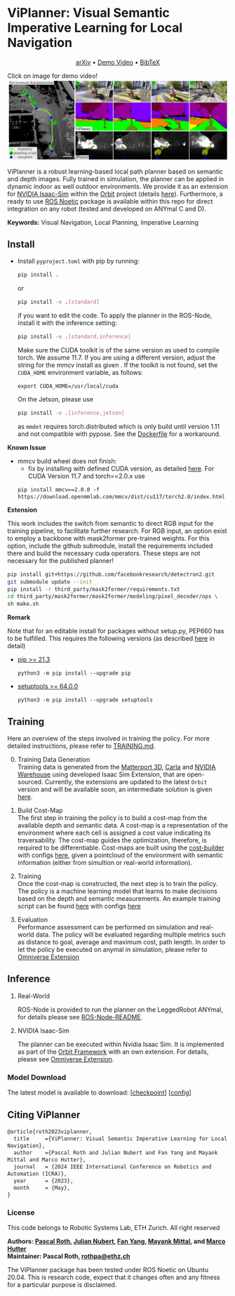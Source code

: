 # ViPlanner: Visual Semantic Imperative Learning for Local Navigation

<p align="center">
  <a href="https://arxiv.org/abs/2310.00982">arXiv</a> •
  <a href="https://drive.google.com/file/d/1yp500O5tlA1fLLQs0z8a-WxCDsnKwDCl/view?usp=sharing">Demo Video</a> •
  <a href="#citing-viplanner">BibTeX</a>

  Click on image for demo video!
  [![Demo Video](./assets/crosswalk.jpg)](https://drive.google.com/file/d/1yp500O5tlA1fLLQs0z8a-WxCDsnKwDCl/view?usp=sharing)

</p>

ViPlanner is a robust learning-based local path planner based on semantic and depth images.
Fully trained in simulation, the planner can be applied in dynamic indoor as well outdoor environments.
We provide it as an extension for [NVIDIA Isaac-Sim](https://developer.nvidia.com/isaac-sim) within the [Orbit](https://isaac-orbit.github.io/) project (details [here](./omniverse/README.md)).
Furthermore, a ready to use [ROS Noetic](http://wiki.ros.org/noetic) package is available within this repo for direct integration on any robot (tested and developed on ANYmal C and D).

**Keywords:** Visual Navigation, Local Planning, Imperative Learning


## Install

- Install `pyproject.toml` with pip by running:
  ```bash
  pip install .
  ```
  or
  ```bash
  pip install -e .[standard]
  ```
  if you want to edit the code. To apply the planner in the ROS-Node, install it with the inference setting:
  ```bash
  pip install -e .[standard,inference]
  ```
  Make sure the CUDA toolkit is of the same version as used to compile torch. We assume 11.7. If you are using a different version, adjust the string for the mmcv install as given . If the toolkit is not found, set the `CUDA_HOME` environment variable, as follows:
  ```
  export CUDA_HOME=/usr/local/cuda
  ```
  On the Jetson, please use
  ```bash
  pip install -e .[inference,jetson]
  ```
  as `mmdet` requires torch.distributed which is only build until version 1.11 and not compatible with pypose. See the [Dockerfile](./Dockerfile) for a workaround.

**Known Issue**
- mmcv build wheel does not finish:
  - fix by installing with defined CUDA version, as detailed [here](https://mmcv.readthedocs.io/en/latest/get_started/installation.html#install-with-pip). For CUDA Version 11.7 and torch==2.0.x use
  ```
  pip install mmcv==2.0.0 -f https://download.openmmlab.com/mmcv/dist/cu117/torch2.0/index.html
  ```

**Extension**

This work includes the switch from semantic to direct RGB input for the training pipeline, to facilitate further research. For RGB input, an option exist to employ a backbone with mask2former pre-trained weights. For this option, include the github submodule, install the requirements included there and build the necessary cuda operators. These steps are not necessary for the published planner!

```bash
pip install git+https://github.com/facebookresearch/detectron2.git
git submodule update --init
pip install -r third_party/mask2former/requirements.txt
cd third_party/mask2former/mask2former/modeling/pixel_decoder/ops \
sh make.sh
```

**Remark**

Note that for an editable install for packages without setup.py, PEP660 has to be fulfilled. This requires the following versions (as described [here](https://stackoverflow.com/questions/69711606/how-to-install-a-package-using-pip-in-editable-mode-with-pyproject-toml) in detail)
- [pip >= 21.3](https://pip.pypa.io/en/stable/news/#v21-3)
	```
  python3 -m pip install --upgrade pip
  ```
- [setuptools >= 64.0.0](https://github.com/pypa/setuptools/blob/main/CHANGES.rst#v6400)
	```
  python3 -m pip install --upgrade setuptools
  ```

## Training

Here an overview of the steps involved in training the policy.
For more detailed instructions, please refer to [TRAINING.md](TRAINING.md).

0. Training Data Generation <br>
Training data is generated from the [Matterport 3D](https://github.com/niessner/Matterport), [Carla](https://carla.org/) and [NVIDIA Warehouse](https://docs.omniverse.nvidia.com/isaacsim/latest/tutorial_static_assets.html) using developed Isaac Sim Extension, that are open-sourced. Currently, the extensions are updated to the latest `Orbit` version and will be available soon, an intermediate solution is given [here](https://github.com/pascal-roth/orbit_envs).

1. Build Cost-Map <br>
The first step in training the policy is to build a cost-map from the available depth and semantic data. A cost-map is a representation of the environment where each cell is assigned a cost value indicating its traversability. The cost-map guides the optimization, therefore, is required to be differentiable. Cost-maps are built using the [cost-builder](viplanner/cost_builder.py) with configs [here](viplanner/config/costmap_cfg.py), given a pointcloud of the environment with semantic information (either from simultion or real-world information).

2. Training <br>
Once the cost-map is constructed, the next step is to train the policy. The policy is a machine learning model that learns to make decisions based on the depth and semantic measurements. An example training script can be found [here](viplanner/train.py) with configs [here](viplanner/config/learning_cfg.py)

3. Evaluation <br>
Performance assessment can be performed on simulation and real-world data. The policy will be evaluated regarding multiple metrics such as distance to goal, average and maximum cost, path length. In order to let the policy be executed on anymal in simulation, please refer to [Omniverse Extension](./omniverse/README.md)


## Inference

1. Real-World <br>

	ROS-Node is provided to run the planner on the LeggedRobot ANYmal, for details please see [ROS-Node-README](ros/README.md).

2. NVIDIA Isaac-Sim <br>

	The planner can be executed within Nvidia Isaac Sim. It is implemented as part of the [Orbit Framework](https://isaac-orbit.github.io/) with an own extension. For details, please see [Omniverse Extension](./omniverse/README.md).

### Model Download
The latest model is available to download: [[checkpoint](https://drive.google.com/file/d/1PY7XBkyIGESjdh1cMSiJgwwaIT0WaxIc/view?usp=sharing)] [[config](https://drive.google.com/file/d/1r1yhNQAJnjpn9-xpAQWGaQedwma5zokr/view?usp=sharing)]

## <a name="CitingViPlanner"></a>Citing ViPlanner
```
@article{roth2023viplanner,
  title     ={ViPlanner: Visual Semantic Imperative Learning for Local Navigation},
  author    ={Pascal Roth and Julian Nubert and Fan Yang and Mayank Mittal and Marco Hutter},
  journal   = {2024 IEEE International Conference on Robotics and Automation (ICRA)},
  year      = {2023},
  month     = {May},
}
```

### License

This code belongs to Robotic Systems Lab, ETH Zurich.
All right reserved

**Authors: [Pascal Roth](https://github.com/pascal-roth), [Julian Nubert](https://juliannubert.com/), [Fan Yang](https://github.com/MichaelFYang), [Mayank Mittal](https://mayankm96.github.io/), and [Marco Hutter](https://rsl.ethz.ch/the-lab/people/person-detail.MTIxOTEx.TGlzdC8yNDQxLC0xNDI1MTk1NzM1.html)<br />
Maintainer: Pascal Roth, rothpa@ethz.ch**

The ViPlanner package has been tested under ROS Noetic on Ubuntu 20.04.
This is research code, expect that it changes often and any fitness for a particular purpose is disclaimed.
